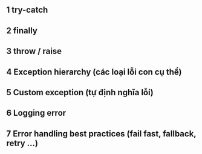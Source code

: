 ## 1 try-catch
## 2 finally
## 3 throw / raise
## 4 Exception hierarchy (các loại lỗi con cụ thể)
## 5 Custom exception (tự định nghĩa lỗi)
## 6 Logging error
## 7 Error handling best practices (fail fast, fallback, retry …)
